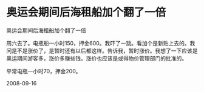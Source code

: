 # 奥运会期间后海租船加个翻了一倍

奥运会期间后海租船加个翻了一倍

周六去了。电瓶船一小时150，押金600。我吓了一跳。看加个是新贴上去的。我问是不是涨价了，是暂时还有以后都这样。告诉我，暂时涨价。我想了一下应该是奥运期间游客多，涨价多赚些钱。涨价也应该是或得物价管理部门的批准的。

平常电瓶一小时70，押金200。


2008-09-16